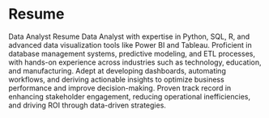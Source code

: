 # Resume
Data Analyst Resume
Data Analyst with expertise in Python, SQL, R, and advanced data visualization tools like Power BI and Tableau. Proficient in database management systems, predictive modeling, and ETL processes, with hands-on experience across industries such as technology, education, and manufacturing. Adept at developing dashboards, automating workflows, and deriving actionable insights to optimize business performance and improve decision-making. Proven track record in enhancing stakeholder engagement, reducing operational inefficiencies, and driving ROI through data-driven strategies.
